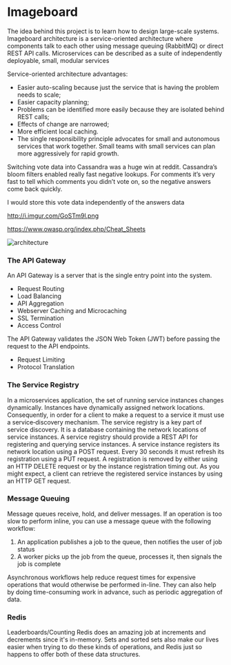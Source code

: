 # Imageboard

The idea behind this project is to learn how to design large-scale systems.
Imageboard architecture is a service-oriented architecture where components talk to each other using message queuing (RabbitMQ) or direct REST API calls. Microservices can be described as a suite of independently deployable, small, modular services

Service-oriented architecture advantages:
* Easier auto-scaling because just the service that is having the problem needs to scale;
* Easier capacity planning;
* Problems can be identified more easily because they are isolated behind REST calls;
* Effects of change are narrowed;
* More efficient local caching.
* The single responsibility principle advocates for small and autonomous services that work together. Small teams with small services can plan more aggressively for rapid growth.

Switching vote data into Cassandra was a huge win at reddit. Cassandra’s bloom filters enabled really fast negative lookups. For comments it’s very fast to tell which comments you didn’t vote on, so the negative answers come back quickly.

I would store this vote data independently of the answers data

http://i.imgur.com/GoSTm9l.png

https://www.owasp.org/index.php/Cheat_Sheets

![architecture](http://i.imgur.com/UTSjZrm.png)

### The API Gateway
An API Gateway is a server that is the single entry point into the system.
* Request Routing
* Load Balancing
* API Aggregation
* Webserver Caching and Microcaching
* SSL Termination
* Access Control

The API Gateway validates the JSON Web Token (JWT) before passing the request to the API endpoints.
* Request Limiting
* Protocol Translation

### The Service Registry
In a microservices application, the set of running service instances changes dynamically. Instances have dynamically assigned network locations. Consequently, in order for a client to make a request to a service it must use a service‑discovery mechanism.
The service registry is a key part of service discovery. It is a database containing the network locations of service instances. A service registry should provide a REST API for registering and querying service instances. A service instance registers its network location using a POST request. Every 30 seconds it must refresh its registration using a PUT request. A registration is removed by either using an HTTP DELETE request or by the instance registration timing out. As you might expect, a client can retrieve the registered service instances by using an HTTP GET request.

### Message Queuing
Message queues receive, hold, and deliver messages. If an operation is too slow to perform inline, you can use a message queue with the following workflow:

1. An application publishes a job to the queue, then notifies the user of job status
2. A worker picks up the job from the queue, processes it, then signals the job is complete

Asynchronous workflows help reduce request times for expensive operations that would otherwise be performed in-line. They can also help by doing time-consuming work in advance, such as periodic aggregation of data.

### Redis
Leaderboards/Counting
Redis does an amazing job at increments and decrements since it's in-memory. Sets and sorted sets also make our lives easier when trying to do these kinds of operations, and Redis just so happens to offer both of these data structures.
